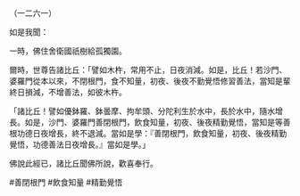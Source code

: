 （一二六一）

如是我聞：

一時，佛住舍衛國祇樹給孤獨園。

爾時，世尊告諸比丘：「譬如木杵，常用不止，日夜消減。如是，比丘！若沙門、婆羅門從本以來，不閉根門，食不知量，初夜、後夜不勤覺悟修習善法，當知是輩終日損減，不增善法，如彼木杵。

「諸比丘！譬如優鉢羅、鉢曇摩、拘牟頭、分陀利生於水中，長於水中，隨水增長。如是，沙門、婆羅門善閉根門，飲食知量，初夜、後夜精勤覺悟，當知是等善根功德日夜增長，終不退減。當如是學：『善閉根門，飲食知量，初夜、後夜精勤覺悟，功德善法日夜增長。』當如是學。」

佛說此經已，諸比丘聞佛所說，歡喜奉行。



#善閉根門
#飲食知量
#精勤覺悟
